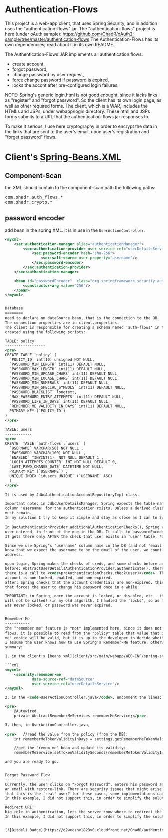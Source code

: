 Authentication-Flows
====================

This project is a web-app client, that uses Spring Security, and in addition uses the "authentication-flows" 
jar. The  "authentication-flows" project is here (under oAuth sample):
https://github.com/OhadR/oAuth2-sample/tree/master/authentication-flows
The Authentication-Flows has its own dependencies; read about it in its own README.

The Authentication-Flows JAR implements all authentication flows: 
* create account, 
* forgot password, 
* change password by user request, 
* force change password if password is expired,
* locks the accont after pre-configured login failures.

NOTE: Spring's generic login.html is not good enought, since it lacks links as "register" and "forgot password".
So the client has its own login page, as well as other required forms.
The client, which is a WAR, includes the HTMLs and JSPs, under webapp/login directory. These html and JSPs forms
submits to a URL that the authentication-flows jar responses to.

To make it serious, I use here cryptography in order to encrypt the data in the links that are sent to the user's email, 
upon user's registration and "forget password" flows.


Client's [Spring-Beans.XML](client/src/main/webapp/WEB-INF/spring-servlet.xml)
===========================
Component-Scan
--------------
the XML should contain to the component-scan path the following paths:
<pre>
com.ohadr.auth_flows.*
com.ohadr.crypto.*
</pre>

password encoder
----------------
add bean in the spring XML. it is in use in the `UserActionController`.

```xml
<myxml>
	<sec:authentication-manager alias="authenticationManager">
		<sec:authentication-provider user-service-ref="userDetailsService" >
			<sec:password-encoder hash="sha-256">
				<sec:salt-source user-property="username"/>
			</sec:password-encoder>
		</sec:authentication-provider>
	</sec:authentication-manager>

	<bean id="passwordEncoder" 	class="org.springframework.security.authentication.encoding.ShaPasswordEncoder">
		<constructor-arg value="256"/>
	</bean>
</myxml>


Database
========
need to declare on dataSource bean, that is the connection to the DB.
The connection properties are in client.properties.
The client is responsible for creating a schema named 'auth-flows' in the DB. In this schema, there are tables,
created using the following scripts:

TABLE: policy
------------------
<pre>
CREATE TABLE `policy` (
  `POLICY_ID` int(10) unsigned NOT NULL,
  `PASSWORD_MIN_LENGTH` int(11) DEFAULT NULL,
  `PASSWORD_MAX_LENGTH` int(11) DEFAULT NULL,
  `PASSWORD_MIN_UPCASE_CHARS` int(11) DEFAULT NULL,
  `PASSWORD_MIN_LOCASE_CHARS` int(11) DEFAULT NULL,
  `PASSWORD_MIN_NUMERALS` int(11) DEFAULT NULL,
  `PASSWORD_MIN_SPECIAL_SYMBOLS` int(11) DEFAULT NULL,
  `PASSWORD_BLACKLIST` longtext,
  `MAX_PASSWORD_ENTRY_ATTEMPTS` int(11) DEFAULT NULL,
  `PASSWORD_LIFE_IN_DAYS` int(11) DEFAULT NULL,
  `REMEMBER_ME_VALIDITY_IN_DAYS` int(11) DEFAULT NULL,
  PRIMARY KEY (`POLICY_ID`)
)
</pre>

TABLE: users
------------
<pre>
CREATE  TABLE `auth-flows`.`users` (
  `USERNAME` VARCHAR(50) NOT NULL ,
  `PASSWORD` VARCHAR(100) NOT NULL ,
  `ENABLED` TINYINT(1)  NOT NULL DEFAULT 1 ,
  `LOGIN_ATTEMPTS_COUNTER` INT NOT NULL DEFAULT 0,
  `LAST_PSWD_CHANGE_DATE` DATETIME NOT NULL, 
  PRIMARY KEY (`USERNAME`) ,
  UNIQUE INDEX `idusers_UNIQUE` (`USERNAME` ASC) 
  )
</pre>
  
It is used by JdbcAuthenticationAccountRepositoryImpl class.

Important note: in JdbcUserDetailsManager, Spring expects the table-name is 'user', and the 
column 'username' for the authentication rxists. Unless a derived class changes it, these values
must remain.
In my solution I try to keep it simple and stay as close as I can to Spring' implementation.

In DaoAuthenticationProvider.additionalAuthenticationChecks(), Spring checks the password the 
user entered, in front of the one in the DB. It calls to passwordEncoder.isPasswordValid().
IT gets there only AFTER the check that user exists in 'user' table, *and in 'authorities' table*.

Since we use Spring's 'username' column name in the DB (and not 'email' as planned), it is important to
know that we expect the username to be the email of the user. we count on it by sending email to this 
address.

upon login, Spring makes the checks of creds, and some checks before and some after.
before: AbstractUserDetailsAuthenticationProvider.authenticate(), there are the checks. then
there is a call to <code>preAuthenticationChecks.check(user)</code>. There, Spring checks the
account is non-locked, enabled, and non-expired.
after: Spring checks that the account credentials are non-expired. this is great for implementations
that forces the user to change his password once in a while.

IMPORTANT: in Spring, once the account is locked, or disabled, etc - the "Authentication Failure Listener"
will not be called! (in my old algorith, I handled the 'locks', so as far as Spring concerned, the account
was never locked, or password was never expired.


Remember-Me
-----------
the "remember me" feature is *not* implemented here, since it does not serve the purpose of the authentication
flows. it is possible to read from the "policy" table that value that indicates for how long the "remember
me" cookie will be valid, but it is up to the developer to decide whether to implement it or not.
I assume the user knows how to use Spring's Remember-Me feature, otherwise read the documentations. But for a short
summary:

1. in the client's [beans.xml](client/src/main/webapp/WEB-INF/spring-servlet.xml) add the remember me tag:

```xml
<myxml>
	<security:remember-me 
			data-source-ref="dataSource"
			user-service-ref="userDetailsService"/>
</myxml>

2. in the <code>UserActionController.java</code>, uncomment the lines:

<pre>	
	@Autowired
	private AbstractRememberMeServices rememberMeService;</pre>

3. then, in UserActionController.java, 

<pre>	//read the value from the policy (from the DB):
	int rememberMeTokenValidityInDays = settings.getRememberMeTokenValidityInDays();

	//get the "remem-me" bean and update its validity:
	rememberMeService.setTokenValiditySeconds(rememberMeTokenValidityInDays * 60 * 60 * 24);</pre>

and you are ready to go. 


Forgot Password Flow
---------------------
Currently, the user clicks on "Forgot Password", enters his password and the system generates and sends 
an email with restore-link. There are security issues that might arise here, such as how can we make sure
that this is the 'real' user? for these cases, some implementations can add a mechanism of "secret question".
In this example, I did not support this, in order to simplify the solution.

Redirect URI:
big role in authentication, lets the server know where to redirect the user to.
In this example, I did not support this, in order to simplify the solution.


[![Bitdeli Badge](https://d2weczhvl823v0.cloudfront.net/OhadR/authentication-flows/trend.png)](https://bitdeli.com/free "Bitdeli Badge")

